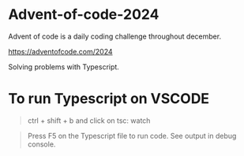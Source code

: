# Advent-of-code-2024

Advent of code is a daily coding challenge throughout december. 

https://adventofcode.com/2024

Solving problems with Typescript.

# To run Typescript on VSCODE

>ctrl + shift + b and click on tsc: watch

>Press F5 on the Typescript file to run code. See output in debug console.
